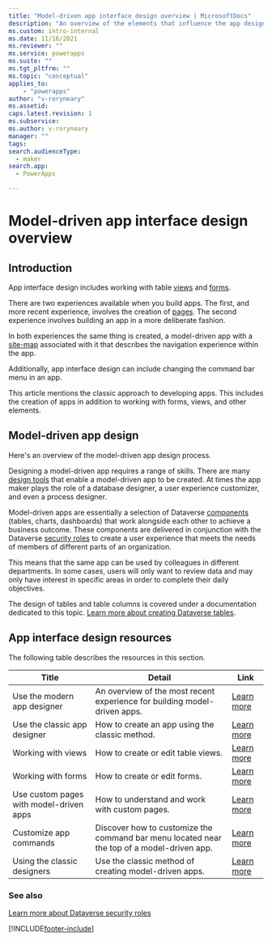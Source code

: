```yaml
---
title: "Model-driven app interface design overview | MicrosoftDocs"
description: "An overview of the elements that influence the app design interface"
ms.custom: intro-internal
ms.date: 11/16/2021
ms.reviewer: ""
ms.service: powerapps
ms.suite: ""
ms.tgt_pltfrm: ""
ms.topic: "conceptual"
applies_to: 
    - "powerapps"
author: "v-roryneary"
ms.assetid: 
caps.latest.revision: 1
ms.subservice: 
ms.author: v-roryneary
manager: ""
tags: 
search.audienceType: 
  - maker
search.app: 
  - PowerApps

---
```


# Model-driven app interface design overview

## Introduction

App interface design includes working with table [views](model-driven-app-glossary.md#view) and [forms](model-driven-app-glossary.md#form).  

There are two experiences available when you build apps. The first, and more recent experience, involves the creation of [pages](model-driven-app-glossary.md#page).  The second experience involves building an app in a more deliberate fashion.

In both experiences the same thing is created, a model-driven app with a [site-map](model-driven-app-glossary.md#site-map) associated with it that describes the navigation experience within the app.

Additionally, app interface design can include changing the command bar menu in an app.

This article mentions the classic approach to developing apps. This includes the creation of apps in addition to working with forms, views, and other elements.

## Model-driven app design

Here's an overview of the model-driven app design process.

Designing a model-driven app requires a range of skills. There are many [design tools](model-driven-designers.md) that enable a model-driven app to be created. At times the app maker plays the role of a database designer, a user experience customizer, and even a process designer.

Model-driven apps are essentially a selection of Dataverse [components](model-driven-app-glossary.md#component) (tables, charts, dashboards) that work alongside each other to achieve a business outcome. These components are delivered in conjunction with the Dataverse [security roles](model-driven-app-glossary.md#security-role) to create a user experience that meets the needs of members of different parts of an organization.

This means that the same app can be used by colleagues in different departments. In some cases, users will only want to review data and may only have interest in specific areas in order to complete their daily objectives.

The design of tables and table columns is covered under a documentation dedicated to this topic. [Learn more about creating Dataverse tables](../../maker/data-platform/entity-overview.md).

## App interface design resources

The following table describes the resources in this section.

|Title|Detail|Link|
|-----|------|----|
|Use the modern app designer|An overview of the most recent experience for building model-driven apps.|[Learn more](app-designer-overview.md)|
|Use the classic app designer|How to create an app using the classic method.|[Learn more](create-edit-app.md)|
|Working with views|How to create or edit table views.|[Learn more](create-edit-views.md)|
|Working with forms|How to create or edit forms.|[Learn more](create-design-forms.md)|
|Use custom pages with model-driven apps|How to understand and work with custom pages.|[Learn more](model-app-page-overview.md)|
|Customize app commands|Discover how to customize the command bar menu located near the top of a model-driven app.|[Learn more](command-designer-overview.md)
|Using the classic designers|Use the classic method of creating model-driven apps.|[Learn more](design-custom-business-apps-using-app-designer.md)

### See also

[Learn more about Dataverse security roles](https://docs.microsoft.com/power-platform/admin/security-roles-privileges)

[!INCLUDE[footer-include](../../includes/footer-banner.md)]